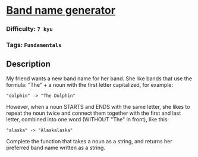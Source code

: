 # [Band name generator](https://www.codewars.com/kata/59727ff285281a44e3000011)

### Difficulty: `7 kyu`

### Tags: `Fundamentals`

## Description

My friend wants a new band name for her band. She like bands that use the formula: "The" + a noun with the first letter capitalized, for example:

`"dolphin" -> "The Dolphin"`

However, when a noun STARTS and ENDS with the same letter, she likes to repeat the noun twice and connect them together with the first and last letter, combined into one word (WITHOUT "The" in front), like this:

`"alaska" -> "Alaskalaska"`

Complete the function that takes a noun as a string, and returns her preferred band name written as a string.
